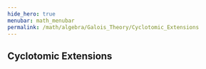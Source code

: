 ```yaml
---
hide_hero: true
menubar: math_menubar
permalink: /math/algebra/Galois_Theory/Cyclotomic_Extensions
---
```


## Cyclotomic Extensions